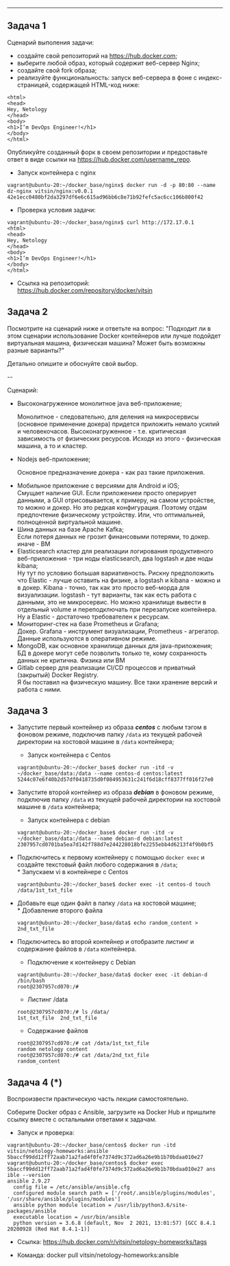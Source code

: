 
<hr>
<h2 dir="auto">Задача 1</h2>
<p dir="auto">Сценарий выполения задачи:</p>
<ul dir="auto">
<li>создайте свой репозиторий на <a href="https://hub.docker.com" rel="nofollow">https://hub.docker.com</a>;</li>
<li>выберите любой образ, который содержит веб-сервер Nginx;</li>
<li>создайте свой fork образа;</li>
<li>реализуйте функциональность:
запуск веб-сервера в фоне с индекс-страницей, содержащей HTML-код ниже:</li>
</ul>
<div class="snippet-clipboard-content position-relative overflow-auto" data-snippet-clipboard-copy-content="&lt;html&gt;
&lt;head&gt;
Hey, Netology
&lt;/head&gt;
&lt;body&gt;
&lt;h1&gt;I’m DevOps Engineer!&lt;/h1&gt;
&lt;/body&gt;
&lt;/html&gt;
"><pre><code>&lt;html&gt;
&lt;head&gt;
Hey, Netology
&lt;/head&gt;
&lt;body&gt;
&lt;h1&gt;I’m DevOps Engineer!&lt;/h1&gt;
&lt;/body&gt;
&lt;/html&gt;
</code></pre></div>
<p dir="auto">Опубликуйте созданный форк в своем репозитории и предоставьте ответ в виде ссылки на <a href="https://hub.docker.com/username_repo" rel="nofollow">https://hub.docker.com/username_repo</a>.</p>

* Запуск контейнера с nginx 

```
vagrant@ubuntu-20:~/docker_base/nginx$ docker run -d -p 80:80 --name dz-nginx vitsin/nginx:v0.0.1
42e1ecc0480bf2da3297df6e6c615ad96bb6c8e71b92fefc5ac6cc106b800f42
```
* Проверка условия задачи:

```
vagrant@ubuntu-20:~/docker_base/nginx$ curl http://172.17.0.1
<html>
<head>
Hey, Netology
</head>
<body>
<h1>I’m DevOps Engineer!</h1>
</body>
</html>

```

* Ссылка на репозиторий:
https://hub.docker.com/repository/docker/vitsin


<h2 dir="auto">Задача 2</h2>
<p dir="auto">Посмотрите на сценарий ниже и ответьте на вопрос:
"Подходит ли в этом сценарии использование Docker контейнеров или лучше подойдет виртуальная машина, физическая машина? Может быть возможны разные варианты?"</p>
<p dir="auto">Детально опишите и обоснуйте свой выбор.</p>
<p dir="auto">--</p>
<p dir="auto">Сценарий:</p>
<ul dir="auto">
<li>Высоконагруженное монолитное java веб-приложение;</li>

<a> Монолитное - следовательно, для деления на микросервисы (основное применение докера) придется приложить немало усилий и человекочасов. Высоконагруженное - т.е. критическая зависимость от физических ресурсов. Исходя из этого - физическая машина, а то и кластер.</a>

<li>Nodejs веб-приложение;</li>

<a>Основное предназначение докера - как раз такие приложения.</a>
<li>Мобильное приложение c версиями для Android и iOS;</li>
<a>Смущает наличие GUI. Если приложениеи просто оперирует данными, а GUI отрисовывается, к примеру, на самом устройстве, то можно и докер. Но это редкая конфигурация. Поэтому отдам предпочтение физическому устройству. Или, что оптимальней, полноценной виртуальной машине.</a>
<li>Шина данных на базе Apache Kafka;</li>
<a>Если потеря данных не грозит финансовыми потерями, то докер. иначе - ВМ</a>
<li>Elasticsearch кластер для реализации логирования продуктивного веб-приложения - три ноды elasticsearch, два logstash и две ноды kibana;</li>
<a>Ну тут по условию большая вариативность. Рискну предположить что Elastic - лучше оставить на физике, а logstash и kibana - можно и в докер. Kibana - точно, так как это просто веб-морда для визуализации. logstash - тут варианты, так как есть работа с данными, это не микросервис. Но можно хранилище вывести в отдельный volume и переподключать при перезапуске контейнера. Ну а Elastic - достаточно требователен к ресурсам.</a>
<li>Мониторинг-стек на базе Prometheus и Grafana;</li>
<a>Докер. Grafana - инструмент визуализации, Prometheus - агрегатор. Данные используются в оперативном режиме.</a>
<li>MongoDB, как основное хранилище данных для java-приложения;</li>
<a>БД в докере могут себе позволить только те, кому сохранность данных не критична. Физика или ВМ</a>
<li>Gitlab сервер для реализации CI/CD процессов и приватный (закрытый) Docker Registry.</li>
<a>Я бы поставил на физическую машину. Все таки хранение версий и работа с ними.</a>
</ul>
<h2 dir="auto">Задача 3</h2>
<ul dir="auto">
<li>Запустите первый контейнер из образа <em><strong>centos</strong></em> c любым тэгом в фоновом режиме, подключив папку <code>/data</code> из текущей рабочей директории на хостовой машине в <code>/data</code> контейнера;</li>

* Запуск контейнера с Centos
```
vagrant@ubuntu-20:~/docker_base$ docker run -itd -v ~/docker_base/data:/data --name centos-d centos:latest
5244c07e6f40b2d57df0418735d0f084953631c241f6d18cff8377ff016f27e0
```
<li>Запустите второй контейнер из образа <em><strong>debian</strong></em> в фоновом режиме, подключив папку <code>/data</code> из текущей рабочей директории на хостовой машине в <code>/data</code> контейнера;</li>

* Запуск контейнера с debian
```
vagrant@ubuntu-20:~/docker_base$ docker run -itd -v ~/docker_base/data:/data --name debian-d debian:latest
2307957cd0701ba5ea7d142f788d7e244228018bfe2255ebb4d6213f4f9b0bf5
```
<li>Подключитесь к первому контейнеру с помощью <code>docker exec</code> и создайте текстовый файл любого содержания в <code>/data</code>;</li>
* Запускаем vi в контейнере с Centos

```
vagrant@ubuntu-20:~/docker_base$ docker exec -it centos-d touch /data/1st_txt_file
```
<li>Добавьте еще один файл в папку <code>/data</code> на хостовой машине;</li>
* Добавление второго файла

```
vagrant@ubuntu-20:~/docker_base/data$ echo random_content > 2nd_txt_file
```

<li>Подключитесь во второй контейнер и отобразите листинг и содержание файлов в <code>/data</code> контейнера.</li>

* Подключение к контейнеру с Debian
```
vagrant@ubuntu-20:~/docker_base/data$ docker exec -it debian-d /bin/bash
root@2307957cd070:/#
```

* Листинг /data
```
root@2307957cd070:/# ls /data/
1st_txt_file  2nd_txt_file
```

* Содержание файлов
```
root@2307957cd070:/# cat /data/1st_txt_file
random netology content
root@2307957cd070:/# cat /data/2nd_txt_file
random_content
```
</ul>
<h2 dir="auto">Задача 4 (*)</h2>
<p dir="auto">Воспроизвести практическую часть лекции самостоятельно.</p>
<p dir="auto">Соберите Docker образ с Ansible, загрузите на Docker Hub и пришлите ссылку вместе с остальными ответами к задачам.</p>

* Запуск и проверка:
```
vagrant@ubuntu-20:~/docker_base/centos$ docker run -itd vitsin/netology-homeworks:ansible
5baccf99dd12ff72aab71a2fad4f0fe7374d9c372ad6a26e9b1b70bdaa010e27
vagrant@ubuntu-20:~/docker_base/centos$ docker exec 5baccf99dd12ff72aab71a2fad4f0fe7374d9c372ad6a26e9b1b70bdaa010e27 ans
ible --version
ansible 2.9.27
  config file = /etc/ansible/ansible.cfg
  configured module search path = ['/root/.ansible/plugins/modules', '/usr/share/ansible/plugins/modules']
  ansible python module location = /usr/lib/python3.6/site-packages/ansible
  executable location = /usr/bin/ansible
  python version = 3.6.8 (default, Nov  2 2021, 13:01:57) [GCC 8.4.1 20200928 (Red Hat 8.4.1-1)]
  ```
  * Ссылка:
  <a>https://hub.docker.com/r/vitsin/netology-homeworks/tags</a>

  * Команда:
  <a>docker pull vitsin/netology-homeworks:ansible</a>
